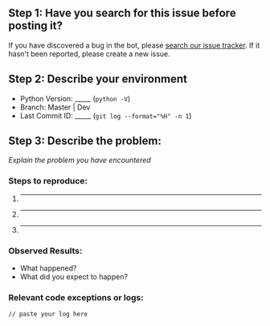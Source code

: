## Step 1: Have you search for this issue before posting it?

If you have discovered a bug in the bot, please [search our issue tracker](https://github.com/Trading-Bot/CryptoBot/issues?q=is%3Aissue). 
If it hasn't been reported, please create a new issue.

## Step 2: Describe your environment

  * Python Version: _____ (`python -V`)
  * Branch: Master | Dev
  * Last Commit ID: _____ (`git log --format="%H" -n 1`)
 
## Step 3: Describe the problem:
*Explain the problem you have encountered*

### Steps to reproduce:

  1. _____
  2. _____
  3. _____
  
### Observed Results:

  * What happened?
  * What did you expect to happen?

### Relevant code exceptions or logs:

  ```
  // paste your log here
  ```